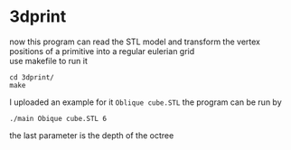 # 3dprint
now this program can read the STL model and transform the vertex positions of a primitive into a regular eulerian grid  
use makefile to run it
``` 
cd 3dprint/
make
```
I uploaded an example for it `Oblique cube.STL`
the program can be run by
``` 
./main Obique cube.STL 6
```
the last parameter is the depth of the octree
